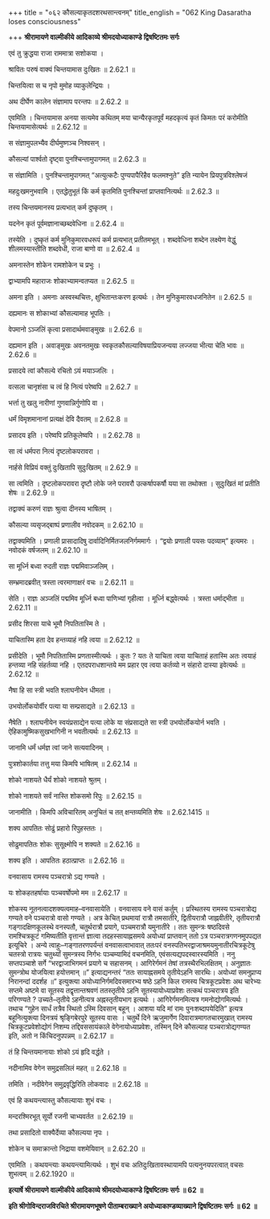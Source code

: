 +++
title = "०६२ कौसल्याकृतदशरथसान्त्वनम्"
title_english = "062 King Dasaratha loses consciousness"

+++
**श्रीरामायणे वाल्मीकीये आदिकाव्ये श्रीमदयोध्याकाण्डे द्विषष्टितमः सर्गः**

एवं तु क्रुद्धया राजा राममात्रा सशोकया ।

श्रावितः परुषं वाक्यं चिन्तयामास दुःखितः ॥ 2.62.1 ॥

चिन्तयित्वा स च नृपो मुमोह व्याकुलेन्द्रियः ।

अथ दीर्घेण कालेन संज्ञामाप परन्तपः ॥ 2.62.2 ॥

एवमिति । चिन्तयामास अनया सत्यमेव कथितम् मया चान्यैरकृतपूर्वं महदकृत्यं कृतं किमतः परं करोमीति चिन्तयामासेत्यर्थः ॥ 2.62.12 ॥

स संज्ञामुपलभ्यैव दीर्घमुष्णञ्च निश्वसन् ।

कौसल्यां पार्श्वतो दृष्ट्वा पुनश्चिन्तामुपागमत् ॥ 2.62.3 ॥

स संज्ञामिति । पुनश्चिन्तामुपागमत् “अत्युत्कटैः पुण्यपापैरिहैव फलमश्नुते” इति न्यायेन प्रियपुत्रविश्लेषजं

महदुःखमनुभवामि । एतद्धेतुभूतं किं कर्म कृतमिति पुनश्चिन्तां प्राप्तवानित्यर्थः ॥ 2.62.3 ॥

तस्य चिन्तयमानस्य प्रत्यभात् कर्म दुष्कृतम् ।

यदनेन कृतं पूर्वमज्ञानाच्छब्दवेधिना ॥ 2.62.4 ॥

तस्येति । दुष्कृतं कर्म मुनिकुमारवधरूपं कर्म प्रत्यभात् प्रतीतमभूत् । शब्दवेधिना शब्देन लक्ष्येण वेद्धुं शीलमस्यास्तीति शब्दवेधी, राजा बाणो वा ॥ 2.62.4 ॥

अमनास्तेन शोकेन रामशोकेन च प्रभुः ।

द्वाभ्यामपि महाराजः शोकाभ्यामन्वतप्यत ॥ 2.62.5 ॥

अमना इति । अमनाः अस्वस्थचित्तः, क्षुभितान्तःकरण इत्यर्थः । तेन मुनिकुमारवधजनितेन ॥ 2.62.5 ॥

दह्यमानः स शोकाभ्यां कौसल्यामाह भूपतिः ।

वेपमानो ऽञ्जलिं कृत्वा प्रसादार्थमवाङ्मुखः ॥ 2.62.6 ॥

दह्यमान इति । अवाङ्मुखः अवनतमुखः स्वकृतकौसल्याविषयाप्रियजन्यया लज्जया भीत्या चेति भावः ॥ 2.62.6 ॥

प्रसादये त्वां कौसल्ये रचितो ऽयं मयाञ्जलिः ।

वत्सला चानृशंसा च त्वं हि नित्यं परेष्वपि ॥ 2.62.7 ॥

भर्त्ता तु खलु नारीणां गुणवान्निर्गुणोपि वा ।

धर्मं विमृशमानानां प्रत्यक्षं देवि दैवतम् ॥ 2.62.8 ॥

प्रसादय इति । परेष्वपि प्रतिकूलेष्वपि । ॥ 2.62.78 ॥

सा त्वं धर्मपरा नित्यं दृष्टलोकपरावरा ।

नार्हसे विप्रियं वक्तुं दुःखितापि सुदुःखितम् ॥ 2.62.9 ॥

सा त्वमिति । दृष्टलोकपरावरा दृष्टौ लोके जने परावरौ उत्कर्षापकर्षौ यया सा तथोक्ता । सुदुःखितं मां प्रतीति शेषः ॥ 2.62.9 ॥

तद्वाक्यं करुणं राज्ञः श्रुत्वा दीनस्य भाषितम् ।

कौसल्या व्यसृजद्बाष्पं प्रणालीव नवोदकम् ॥ 2.62.10 ॥

तद्वाक्यमिति । प्रणाली प्रासादादिषु दार्वादिनिर्मितजलनिर्गममार्गः । “द्वयोः प्रणाली पयसः पदव्याम्” इत्यमरः । नवोदकं वर्षजलम् ॥ 2.62.10 ॥

सा मूर्ध्नि बध्वा रुदती राज्ञः पद्ममिवाञ्जलिम् ।

सम्भ्रमादब्रवीत् त्रस्ता त्वरमाणाक्षरं वचः ॥ 2.62.11 ॥

सेति । राज्ञः अञ्जलिं पद्ममिव मूर्ध्नि बध्वा पाणिभ्यां गृहीत्वा । मूर्ध्नि बद्ध्वेत्यर्थः । त्रस्ता धर्माद्भीता ॥ 2.62.11 ॥

प्रसीद शिरसा याचे भूमौ निपतितास्मि ते ।

याचितास्मि हता देव हन्तव्याहं नहि त्वया ॥ 2.62.12 ॥

प्रसीदेति । भूमौ निपतितास्मि प्रणतास्मीत्यर्थः । कुतः ? यतः ते याचिता त्वया याचिताहं हतास्मि अतः त्वयाहं हन्तव्या नहि संहर्तव्या नहि । एतदपराधशान्तये मम प्रहार एव त्वया कर्तव्यो न संहारो दास्या इवेत्यर्थः ॥ 2.62.12 ॥

नैषा हि सा स्त्री भवति श्लाघनीयेन धीमता ।

उभयोर्लोकयोर्वीर पत्या या सम्प्रसाद्यते ॥ 2.62.13 ॥

नैषेति । श्लाघनीयेन स्वयंप्रसाद्येन पत्या लोके या संप्रसाद्यते सा स्त्री उभयोर्लोकयोर्न भवति । ऐहिकामुष्मिकसुखभागिनी न भवतीत्यर्थः ॥ 2.62.13 ॥

जानामि धर्मं धर्मज्ञ त्वां जाने सत्यवादिनम् ।

पुत्रशोकार्तया तत्तु मया किमपि भाषितम् ॥ 2.62.14 ॥

शोको नाशयते धैर्यं शोको नाशयते श्रुतम् ।

शोको नाशयते सर्वं नास्ति शोकसमो रिपुः ॥ 2.62.15 ॥

जानामीति । किमपि अविचारितम् अनुचितं च तत् क्षन्तव्यमिति शेषः ॥ 2.62.1415 ॥

शक्य आपतितः सोढुं प्रहारो रिपुहस्ततः ।

सोढुमापतितः शोकः सुसूक्ष्मोपि न शक्यते ॥ 2.62.16 ॥

शक्य इति । आपतितः हठात्प्राप्तः ॥ 2.62.16 ॥

वनवासाय रामस्य पञ्चरात्रो ऽद्य गण्यते ।

यः शोकहतहर्षायाः पञ्चवर्षोपमो मम ॥ 2.62.17 ॥

शोकस्य नूतनत्वादशक्यत्वमाह–वनवासायेति । वनवासाय वने वासं कर्तुम् । प्रस्थितस्य रामस्य पञ्चरात्रोद्य गण्यते वने पञ्चरात्रो वासो गण्यते । अत्र केचित् प्रथमायां रात्रौ तमसातीरे, द्वितीयरात्रौ जाह्नवीतीरे, तृतीयरात्रौ गङ्गादक्षिणकूलस्थे वनस्पतौ, चतुर्थरात्रौ प्रयागे, पञ्चमरात्रौ यमुनातीरे । ततः सुमन्त्रः षष्ठदिवसे रामश्चित्रकूटं गमिष्यतीति वृत्तान्तं ज्ञात्वा तदहस्सायाह्नसमये अयोध्यां प्राप्तवान् ततो ऽत्र पञ्चरात्रगणनमुपपद्यत इत्यूचिरे । अन्ये त्वाहुः–गङ्गातरणपर्यन्तं वनवासत्वाभावात् ततःपरं वनस्पतिभरद्वाजाश्रमयमुनातीरचित्रकूटेषु चतस्त्रो रात्रयः चतुर्थ्यां सुमन्त्रस्य निर्गभः पञ्चम्यामिदं वचनमिति, एवंसत्यद्यपदस्वारस्यमिति । ननु सप्तपञ्चाशे सर्गे “भरद्वाजाभिगमनं प्रयागे च सहासनम् । आगिरेर्गमनं तेषां तत्रस्थैरभिलक्षितम् । अनुज्ञातः सुमन्त्रोथ योजयित्वा हयोत्तमान् ॥” इत्याद्यनन्तरं “ततः सायाह्नसमये तृतीयेऽहनि सारथिः। अयोध्यां समनुप्राप्य निरानन्दां ददर्शह ॥” इत्युक्त्या अयोध्यानिर्गमदिवसमारभ्य षष्ठे ऽहनि किल रामस्य चित्रकूटप्रवेशः अथ चारेभ्यः सप्तमे अष्टमे वा सूतस्य तद्वृत्तान्तश्रवणं ततस्तृतीये ऽहनि सूतस्यायोध्याप्रवेशः तत्कथं पञ्चरात्रय इति परिगण्यते ? उच्यते–तृतीये ऽहनीत्यत्र अह्नस्तृतीयभाग इत्यर्थः । आगिरेर्गमनमित्यत्र गमनोद्योगमित्यर्थः । तथाच “गुहेन सार्धं तत्रैव स्थितो ऽस्मि दिवसान् बहून् । आशया यदि मां रामः पुनःशब्दापयेदिति” इत्यत्र बहूनित्युक्त्या दिनत्रयं श्रृङ्गिबेरपुरे सूतस्य वासः । चतुर्थे दिने ऋजुमार्गेण दिवारात्रमागतचारमुखात् रामस्य चित्रकूटप्रवेशोद्योगं निशम्य तद्दिवससायंकाले वेगेनायोध्याप्रवेशः, तस्मिन् दिने कौसल्याह पञ्चरात्रोद्यगण्यत इति, अतो न किंचिदनुपपन्नम् ॥ 2.62.17 ॥

तं हि चिन्तयमानायाः शोको ऽयं हृदि वर्द्धते ।

नदीनामिव वेगेन समुद्रसलिलं महत् ॥ 2.62.18 ॥

तमिति । नदीवेगेन समुद्रवृद्धिरिति लोकवादः ॥ 2.62.18 ॥

एवं हि कथयन्त्यास्तु कौसल्यायाः शुभं वचः ।

मन्दरश्मिरभूत् सूर्यो रजनी चाभ्यवर्तत ॥ 2.62.19 ॥

तथा प्रसादितो वाक्यैर्देव्या कौसल्यया नृपः ।

शोकेन च समाक्रान्तो निद्राया वशमेयिवान् ॥ 2.62.20 ॥

एवमिति । कथयन्त्याः कथयन्त्यामित्यर्थः । शुभं वचः अतिदुःखितावस्थायामपि पत्यनुनयपरत्वात् वचसः शुभत्वम् ॥ 2.62.1920 ॥

**इत्यार्षे श्रीरामायणे वाल्मीकीये आदिकाव्ये श्रीमदयोध्याकाण्डे द्विषष्टितमः सर्गः ॥ 62 ॥**

**इति श्रीगोविन्दराजविरचिते श्रीरामायणभूषणे पीताम्बराख्याने अयोध्याकाण्डव्याख्याने द्विषष्टितमः सर्गः ॥ 62 ॥**
